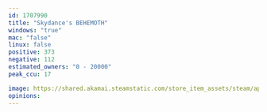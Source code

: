 ```yaml
---
id: 1707990
title: "Skydance's BEHEMOTH"
windows: "true"
mac: "false"
linux: false
positive: 373
negative: 112
estimated_owners: "0 - 20000"
peak_ccu: 17

image: https://shared.akamai.steamstatic.com/store_item_assets/steam/apps/1707990/header.jpg?t=1733433952
opinions:
---
```


